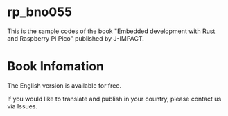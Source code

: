 # rp_bno055

This is the sample codes of the book
"Embedded development with Rust and Raspberry Pi Pico"
published by J-IMPACT.

# Book Infomation

The English version is available for free.

If you would like to translate and publish in your country, please contact us via Issues.